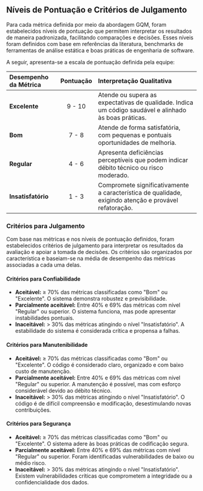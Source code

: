 <!-- Observação da Manuella

pensei que esse próximo tópico poderia ser o mesmo para os 3 objetivos de medição, já que a gente vai usar os mesmos níveis de pontuação e critérios de julgamento para todos, então ele fica no final -->



## Níveis de Pontuação e Critérios de Julgamento

Para cada métrica definida por meio da abordagem GQM, foram estabelecidos níveis de pontuação que permitem interpretar os resultados de maneira padronizada, facilitando comparações e decisões. Esses níveis foram definidos com base em referências da literatura, benchmarks de ferramentas de análise estática e boas práticas de engenharia de software.

A seguir, apresenta-se a escala de pontuação definida pela equipe:

| Desempenho da Métrica | Pontuação | Interpretação Qualitativa |
| :--- | :---: | :--- |
| **Excelente** | 9 - 10 | Atende ou supera as expectativas de qualidade. Indica um código saudável e alinhado às boas práticas. |
| **Bom** | 7 - 8 | Atende de forma satisfatória, com pequenas e pontuais oportunidades de melhoria. |
| **Regular** | 4 - 6 | Apresenta deficiências perceptíveis que podem indicar débito técnico ou risco moderado. |
| **Insatisfatório** | 1 - 3 | Compromete significativamente a característica de qualidade, exigindo atenção e provável refatoração. |

### Critérios para Julgamento

Com base nas métricas e nos níveis de pontuação definidos, foram estabelecidos critérios de julgamento para interpretar os resultados da avaliação e apoiar a tomada de decisões. Os critérios são organizados por característica e baseiam-se na média de desempenho das métricas associadas a cada uma delas.

#### Critérios para Confiabilidade
* **Aceitável:** ≥ 70% das métricas classificadas como "Bom" ou "Excelente". O sistema demonstra robustez e previsibilidade.
* **Parcialmente aceitável:** Entre 40% e 69% das métricas com nível "Regular" ou superior. O sistema funciona, mas pode apresentar instabilidades pontuais.
* **Inaceitável:** > 30% das métricas atingindo o nível "Insatisfatório". A estabilidade do sistema é considerada crítica e propensa a falhas.

#### Critérios para Manutenibilidade
* **Aceitável:** ≥ 70% das métricas classificadas como "Bom" ou "Excelente". O código é considerado claro, organizado e com baixo custo de manutenção.
* **Parcialmente aceitável:** Entre 40% e 69% das métricas com nível "Regular" ou superior. A manutenção é possível, mas com esforço considerável devido ao débito técnico.
* **Inaceitável:** > 30% das métricas atingindo o nível "Insatisfatório". O código é de difícil compreensão e modificação, desestimulando novas contribuições.

#### Critérios para Segurança
* **Aceitável:** ≥ 70% das métricas classificadas como "Bom" ou "Excelente". O sistema adere às boas práticas de codificação segura.
* **Parcialmente aceitável:** Entre 40% e 69% das métricas com nível "Regular" ou superior. Foram identificadas vulnerabilidades de baixo ou médio risco.
* **Inaceitável:** > 30% das métricas atingindo o nível "Insatisfatório". Existem vulnerabilidades críticas que comprometem a integridade ou a confidencialidade dos dados.
